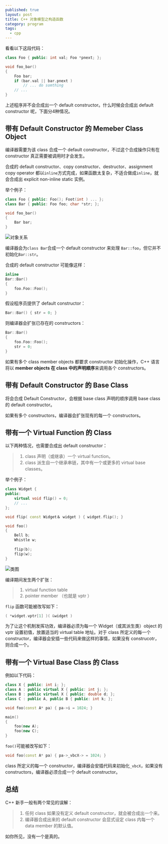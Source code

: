 ```yaml
---
published: true
layout: post
title: C++ 对象模型之构造函数
category: program
tags: 
  - cpp
---
```






看看以下这段代码：

```cpp
class Foo { public: int val; Foo *pnext; };

void foo_bar()
{
    Foo bar;
    if (bar.val || bar.pnext )
        // ... do somthing
    // ...
}
```

上述程序并不会合成出一个 default constructor。什么时候会合成出 default constructor 呢，下面分4种情况。

<!--more-->

## 带有 Default Constructor 的 Memeber Class Object

编译器需要为该 class 合成一个 default constructor，不过这个合成操作只有在 constructor 真正需要被调用时才会发生。

合成的 default constructor、copy constructor、destructor、assignment copy operator 都以`inline`方式完成，如果函数太复杂，不适合做成`inline`，就会合成出 explicit non-inline static 实例。

举个例子：

```cpp
class Foo { public: Foo(); Foot(int ) ... };
class Bar { public: Foo foo; char *str; };

void foo_bar()
{
    Bar bar;
}
```

![对象关系](http://simpleyyt.qiniudn.com/15-9-22/65375122.jpg)

编译器会为`class Bar`合成一个 default constructor 来处理 `Bar::foo`，但它并不初始化`Bar::str`。

合成的 default constructor 可能像这样：

```cpp
inline
Bar::Bar()
{
    foo.Foo::Foo();
}
```

假设程序员提供了 default constructor：

```cpp
Bar::Bar() { str = 0; }
```

则编译器会扩张已存在的 constructors：

```cpp
Bar::Bar()
{
    foo.Foo::Foo();
    str = 0;
}
```

如果有多个 class member objects 都要求 constructor 初始化操作，C++ 语言将以 **member objects 在 class 中的声明顺序**来调用各个 constructors。

## 带有 Default Constructor 的 Base Class

将会合成 Default Constructor，会根据 base class 声明的顺序调用 base class 的 default constructor。

如果有多个 constructors，编译器会扩张现有的每一个 constructors。

## 带有一个 Virtual Function 的 Class

以下两种情况，也需要合成出 default constructor：

 > 1. class 声明（或继承）一个 virtual function。
 > 2. class 派生自一个继承串链，其中有一个或更多的 virtual base classes。
 
 举个例子：
 
```cpp
class Widget {
public:
    virtual void flip() = 0;
    // ...
};

void flip( const Widget＆ widget ) { widget.flip(); }

void foo()
{
    Bell b;
    Whistle w;
    
    flip(b);
    flip(w);
}
```

![类图](http://simpleyyt.qiniudn.com/15-9-22/58211208.jpg)

编译期间发生两个扩张：

 > 1. virtual function table
 > 2. pointer member （也就是 vptr ）

`flip` 函数可能被改写如下：

```cpp
( *widget.vptr[1] )( &widget )
```

为了让这个机制发挥功效，编译器必须为每一个 Widget（或其派生类）object 的 vptr 设置初值，放置适当的 virtual table 地址。对于 class 所定义的每一个 constructor，编译器会安插一些代码来做这样的事情，如果没有 construcotr，则合成一个。

## 带有一个 Virtual Base Class 的 Class

例如以下代码：

```cpp
class X { public: int i; };
class A : public virtual X { public: int j; };
class B : public virtual X { public: double d; };
class C : public A, public B { public: int k; };

void foo(const A* pa) { pa->i = 1024; }

main()
{
    foo(new A);
    foo(new C);
}
```
`foo()`可能被改写如下：

```cpp
void foo(const A* pa) { pa->_vbcX-> = 1024; }
```

class 所定义的每一个 constructor，编译器会安插代码来初始化`_vbcX`，如果没有 constructors，编译器必须合成一个 default constructor。

## 总结

C++ 新手一般有两个常见的误解：

 > 1. 任何 class 如果没有定义 default constructor，就会被合成出一个来。
 > 2. 编译器合成出来的 default constructor 会显式设定 class 内每一个 data member 的默认值。
 
如你所见，没有一个是真的。

